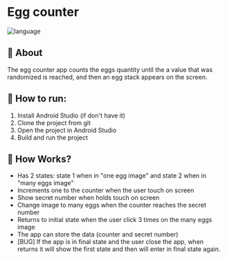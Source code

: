 # Egg counter
<p>
<img alt="language" src="https://img.shields.io/badge/Language-Kotlin-blue"> 
</p>

## :egg: About
The egg counter app counts the eggs quantity until the a value that was randomized is reached, and then an egg stack appears on the screen.

## 🏁 How to run:
1. Install Android Studio (if don't have it)
2. Clone the project from git
3. Open the project in Android Studio
4. Build and run the project

## :memo: How Works?
- Has 2 states: state 1 when in "one egg image" and state 2 when in "many eggs image"
- Increments one to the counter when the user touch on screen
- Show secret number when holds touch on screen
- Change image to many eggs when the counter reaches the secret number
- Returns to initial state when the user click 3 times on the many eggs image
- The app can store the data (counter and secret number)
- [BUG] If the app is in final state and the user close the app, when returns it will show the first state and then will enter in final state again.
